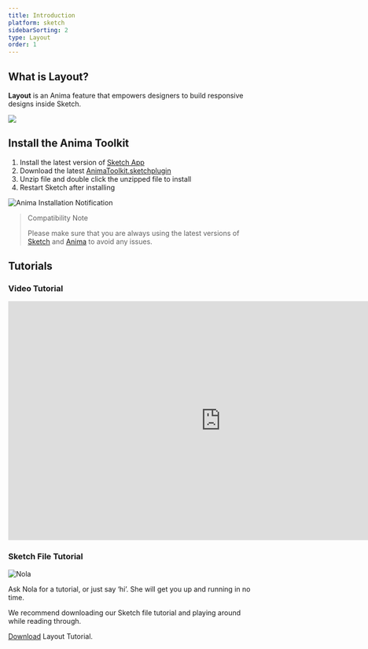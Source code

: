 ```yaml
---
title: Introduction
platform: sketch
sidebarSorting: 2
type: Layout
order: 1
---
```


## What is Layout?

 **Layout** is an Anima feature that empowers designers to build responsive designs inside Sketch.

![](http://f.cl.ly/items/1P1a012K3B1M2M2F0c2Z/[b62ef0754adc9d101123dd6e6ee9c607]_Layout%20Email.gif)

## Install the Anima Toolkit

1. Install the latest version of [Sketch App](https://www.sketchapp.com/updates/)
2. Download the latest [AnimaToolkit.sketchplugin](https://www.animaapp.com/changelog)
3. Unzip file and double click the unzipped file to install
4. Restart Sketch after installing

![Anima Installation Notification](https://s3.amazonaws.com/animaapp/docs/sketch/Getting%20Started%20-%20Install.png)

>Compatibility Note
>
>Please make sure that you are always using the latest versions of [Sketch](https://www.sketchapp.com/updates/) and [Anima](https://www.animaapp.com/changelog) to avoid any issues.


## Tutorials

### Video Tutorial

<iframe width="864" height="486" src="https://www.youtube.com/embed/videoseries?list=PLvftPKgDrSwb6BcCtMZPUXrrWwG7E2zJE" frameborder="0" allow="accelerometer; autoplay; encrypted-media; gyroscope; picture-in-picture" allowfullscreen></iframe>

### Sketch File Tutorial

![Nola](https://s3.amazonaws.com/animaapp/docs/sketch/Getting%20Started%20-%20Nola.gif)

Ask Nola for a tutorial, or just say ‘hi’. She will get you up and running in no time.

We recommend downloading our Sketch file tutorial and playing around while reading through.

[Download](https://www.dropbox.com/s/fc3ditlxzrbood6/Layout-Tutorial.sketch?dl=0) Layout Tutorial.
